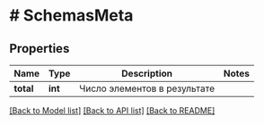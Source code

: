 # # SchemasMeta

## Properties

Name | Type | Description | Notes
------------ | ------------- | ------------- | -------------
**total** | **int** | Число элементов в результате |

[[Back to Model list]](../../README.md#models) [[Back to API list]](../../README.md#endpoints) [[Back to README]](../../README.md)
